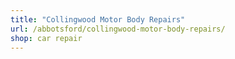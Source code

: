 ```yaml
---
title: "Collingwood Motor Body Repairs"
url: /abbotsford/collingwood-motor-body-repairs/
shop: car repair
---
```

